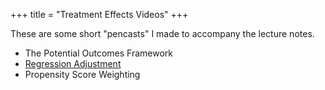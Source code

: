 +++
title = "Treatment Effects Videos"
+++

These are some short "pencasts" I made to accompany the lecture notes.

* The Potential Outcomes Framework
* [Regression Adjustment](https://expl.ai/BJWTFKG)
* Propensity Score Weighting
